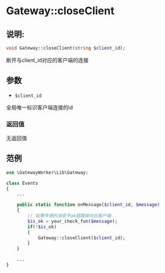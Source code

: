 # Gateway::closeClient

## 说明:
```php
void Gateway::closeClient(string $client_id);
```

断开与client_id对应的客户端的连接


## 参数

* ```$client_id```

全局唯一标识客户端连接的id

### 返回值
无返回值

## 范例
```php
use \GatewayWorker\Lib\Gateway;

class Events
{
    ...

    public static function onMessage($client_id, $message)
    {
        // 如果传递的消息不ok就踢掉对应客户端
        $is_ok = your_check_fun($message);
        if(!$is_ok)
        {
            Gateway::closeClient($client_id);
        }
    }

    ...
}
```

